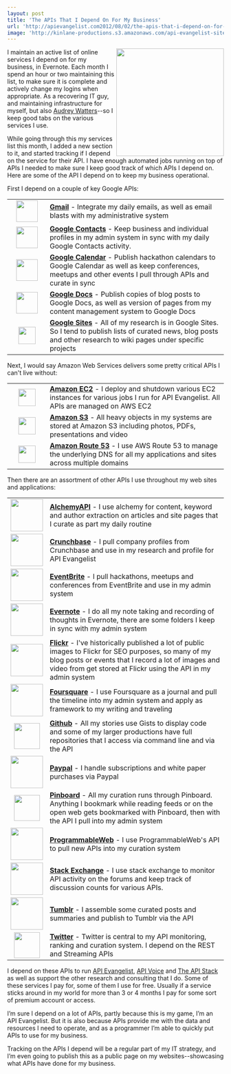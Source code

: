 ```yaml
---
layout: post
title: 'The APIs That I Depend On For My Business'
url: 'http://apievangelist.com2012/08/02/the-apis-that-i-depend-on-for-my-business/'
image: 'http://kinlane-productions.s3.amazonaws.com/api-evangelist-site/blog/api-evangelist-logo-250.png'
---
```



<p>
     <img src="http://kinlane-productions.s3.amazonaws.com/api-evangelist/api-evangelist-logo-400.png"  width="250" align="right" />
</p>
<p>
     I maintain an active list of online services I depend on for my business, in Evernote. Each month I spend an hour or two maintaining this list, to make sure it is complete and actively change my logins when appropriate. As a recovering IT guy, and maintaining infrastructure for myself, but also <a title="Audrey Watters" href="http://hackeducation.com">Audrey Watters</a>--so I keep good tabs on the various services I use.
</p>
<p>
     While going through this my services list this month, I added a new section to it, and started tracking if I depend on the service for their API. I have enough automated jobs running on top of APIs I needed to make sure I keep good track of which APIs I depend on. Here are some of the API I depend on to keep my business operational.
</p>
<p>
     First I depend on a couple of key Google APIs:
</p>
<table cellspacing="5" cellpadding="5" width="90%" align="center">
     <tbody>
          <tr>
               <td width="75" align="center">
                    <a title="Gmail API" href="https://developers.google.com/google-apps/gmail/"><img src="http://kinlane-productions.s3.amazonaws.com/google/gmail-logo.jpeg"  width="50" /></a>
               </td>
               <td>
                    <strong><a title="Gmail API" href="https://developers.google.com/google-apps/gmail/">Gmail</a></strong> - Integrate my daily emails, as well as email blasts with my administrative system
               </td>
          </tr>
          <tr>
               <td width="75" align="center">
                    <a title="Google Contacts API" href="https://developers.google.com/google-apps/contacts/v3/"><img src="http://kinlane-productions.s3.amazonaws.com/google/google-contacts-logo.png"  width="50" /></a>
               </td>
               <td>
                    <strong><a title="Google Contacts API" href="https://developers.google.com/google-apps/contacts/v3/">Google Contacts</a></strong> - Keep business and individual profiles in my admin system in sync with my daily Google Contacts activity.
               </td>
          </tr>
          <tr>
               <td width="75" align="center">
                    <a title="Google Calendar API" href="https://developers.google.com/google-apps/calendar/"><img src="http://kinlane-productions.s3.amazonaws.com/google/google-calendar-logo.png"  width="50" /></a>
               </td>
               <td>
                    <strong><a title="Google Calendar API" href="https://developers.google.com/google-apps/calendar/">Google Calendar</a></strong> - Publish hackathon calendars to Google Calendar as well as keep conferences, meetups and other events I pull through APIs and curate in sync
               </td>
          </tr>
          <tr>
               <td width="75" align="center">
                    <a title="Google Docs API" href="https://developers.google.com/google-apps/documents-list/"><img src="http://kinlane-productions.s3.amazonaws.com/google/google-docs-icon.png"  width="50" /></a>
               </td>
               <td>
                    <strong><a title="Google Docs API" href="https://developers.google.com/google-apps/documents-list/">Google Docs</a></strong> - Publish copies of blog posts to Google Docs, as well as version of pages from my content management system to Google Docs
               </td>
          </tr>
          <tr>
               <td width="75" align="center">
                    <a title="Google Sites API" href="https://developers.google.com/google-apps/sites/"><img src="http://kinlane-productions.s3.amazonaws.com/google/google-sites-icon.png"  width="40" /></a>
               </td>
               <td>
                    <strong><a title="Google Sites API" href="https://developers.google.com/google-apps/sites/">Google Sites</a></strong> - All of my research is in Google Sites. So I tend to publish lists of curated news, blog posts and other research to wiki pages under specific projects
               </td>
          </tr>
     </tbody>
</table>
<p>
     Next, I would say Amazon Web Services delivers some pretty critical APIs I can't live without:
</p>
<table cellspacing="5" cellpadding="5" width="90%" align="center">
     <tbody>
          <tr>
               <td width="74" align="center">
                    <a title="Amazon EC2" href="http://aws.amazon.com/ec2/"><img src="http://kinlane-productions.s3.amazonaws.com/amazon/amazon-ec2-icon.png"  width="40" /></a>
               </td>
               <td>
                    <strong><a title="Amazon EC2" href="http://aws.amazon.com/ec2/">Amazon EC2</a></strong> - I deploy and shutdown various EC2 instances for various jobs I run for API Evangelist. All APIs are managed on AWS EC2
               </td>
          </tr>
          <tr>
               <td width="75" align="center">
                    <a title="Amazon S3" href="http://aws.amazon.com/s3/"><img src="http://kinlane-productions.s3.amazonaws.com/amazon/amazon-s3-icon.png"  width="40" /></a>
               </td>
               <td>
                    <strong><a title="Amazon S3" href="http://aws.amazon.com/s3/">Amazon S3</a></strong> - All heavy objects in my systems are stored at Amazon S3 including photos, PDFs, presentations and video
               </td>
          </tr>
          <tr>
               <td width="75" align="center">
                    <a title="Amazon Route 53" href="http://aws.amazon.com/route53/"><img src="http://kinlane-productions.s3.amazonaws.com/amazon/amazon-route-53-icon.png"  width="40" /></a>
               </td>
               <td>
                    <strong><a title="Amazon Route 53" href="http://aws.amazon.com/route53/">Amazon Route 53</a></strong> - I use AWS Route 53 to manage the underlying DNS for all my applications and sites across multiple domains
               </td>
          </tr>
     </tbody>
</table>
<p>
     Then there are an assortment of other APIs I use throughout my web sites and applications:
</p>
<table cellspacing="5" cellpadding="5" width="90%" align="center">
     <tbody>
          <tr>
               <td width="75" align="center">
                    <a title="AlchemyAPI" href="http://www.alchemyapi.com/"><img src="http://kinlane-productions.s3.amazonaws.com/api-evangelist/alchemy/alchemyAPI-logo.jpeg"  width="75" /></a>
               </td>
               <td>
                    <strong><a title="AlchemyAPI" href="http://www.alchemyapi.com/">AlchemyAPI</a></strong> - I use alchemy for content, keyword and author extraction on articles and site pages that I curate as part my daily routine
               </td>
          </tr>
          <tr>
               <td width="75" align="center">
                    <a title="Crunchbase" href="http://www.crunchbase.com/api"><img src="http://kinlane-productions.s3.amazonaws.com/api-evangelist/crunchbase/crunchbase-logo.png"  width="75" /></a>
               </td>
               <td>
                    <strong><a title="Crunchbase" href="http://www.crunchbase.com/api">Crunchbase</a></strong> - I pull company profiles from Crunchbase and use in my research and profile for API Evangelist
               </td>
          </tr>
          <tr>
               <td width="75" align="center">
                    <a title="Eventbrite API" href="http://developer.eventbrite.com/"><img src="http://kinlane-productions.s3.amazonaws.com/api-evangelist/eventbrite/event-brite-logo.jpeg"  width="75" /></a>
               </td>
               <td>
                    <strong><a title="Eventbrite API" href="http://developer.eventbrite.com/">EventBrite</a></strong> - I pull hackathons, meetups and conferences from EventBrite and use in my admin system
               </td>
          </tr>
          <tr>
               <td width="75" align="center">
                    <a title="Evernote" href="http://dev.evernote.com/"><img src="http://kinlane-productions.s3.amazonaws.com/api-evangelist/evernote/evernote-logo.jpeg"  width="75" /></a>
               </td>
               <td>
                    <strong><a title="Evernote" href="http://dev.evernote.com/">Evernote</a></strong> - I do all my note taking and recording of thoughts in Evernote, there are some folders I keep in sync with my admin system
               </td>
          </tr>
          <tr>
               <td width="75" align="center">
                    <a title="Flickr API" href="http://www.flickr.com/services/api/"><img src="http://kinlane-productions.s3.amazonaws.com/api-evangelist/flickr/flickr-logo.jpeg"  width="75" /></a>
               </td>
               <td>
                    <strong><a title="Flickr API" href="http://www.flickr.com/services/api/">Flickr</a></strong> - I've historically published a lot of public images to Flickr for SEO purposes, so many of my blog posts or events that I record a lot of images and video from get stored at Flickr using the API in my admin system
               </td>
          </tr>
          <tr>
               <td width="75" align="center">
                    <a title="Foursquare" href="https://developer.foursquare.com/index"><img src="http://kinlane-productions.s3.amazonaws.com/api-evangelist/foursquare/foursquare-logo.png"  width="75" /></a>
               </td>
               <td>
                    <strong><a title="Foursquare" href="https://developer.foursquare.com/index">Foursquare</a></strong> - I use Foursquare as a journal and pull the timeline into my admin system and apply as framework to my writing and traveling
               </td>
          </tr>
          <tr>
               <td width="75" align="center">
                    <a title="Github API" href="http://developer.github.com/v3/"><img src="http://kinlane-productions.s3.amazonaws.com/api-evangelist/github/github-logo.png"  width="60" /></a>
               </td>
               <td>
                    <strong><a title="Github API" href="http://developer.github.com/v3/">Github</a></strong> - All my stories use Gists to display code and some of my larger productions have full repositories that I access via command line and via the API
               </td>
          </tr>
          <tr>
               <td width="75" align="center">
                    <a title="Paypal API" href="https://developer.paypal.com/"><img src="http://kinlane-productions.s3.amazonaws.com/api-evangelist/paypal/paypal-logo.jpeg"  width="75" /></a>
               </td>
               <td>
                    <strong><a title="Paypal API" href="https://developer.paypal.com/">Paypal</a></strong> - I handle subscriptions and white paper purchases via Paypal
               </td>
          </tr>
          <tr>
               <td width="75" align="center">
                    <a title="Pinboard API" href="http://pinboard.in/api/"><img src="http://kinlane-productions.s3.amazonaws.com/api-evangelist/pinboard/pinboard_in_blue.png"  width="60" /></a>
               </td>
               <td>
                    <strong><a title="Pinboard API" href="http://pinboard.in/api/">Pinboard</a></strong> - All my curation runs through Pinboard. Anything I bookmark while reading feeds or on the open web gets bookmarked with Pinboard, then with the API I pull into my admin system
               </td>
          </tr>
          <tr>
               <td width="75" align="center">
                    <a title="ProgrammableWeb API" href="http://api.programmableweb.com/"><img src="http://kinlane-productions.s3.amazonaws.com/api-evangelist/programmableweb/programmableweb-logo.png"  width="75" /></a>
               </td>
               <td>
                    <strong><a title="ProgrammableWeb API" href="http://api.programmableweb.com/">ProgrammableWeb</a></strong> - I use ProgrammableWeb's API to pull new APIs into my curation system
               </td>
          </tr>
          <tr>
               <td width="75" align="center">
                    <a title="Stack Exchange API" href="http://api.stackoverflow.com/1.0/usage"><img src="http://kinlane-productions.s3.amazonaws.com/api-evangelist/stackexchange/StackExchangeLogo1.png"  width="75" /></a>
               </td>
               <td>
                    <strong><a title="Stack Exchange API" href="http://api.stackoverflow.com/1.0/usage">Stack Exchange</a></strong> - I use stack exchange to monitor API activity on the forums and keep track of discussion counts for various APIs.
               </td>
          </tr>
          <tr>
               <td width="75" align="center">
                    <a title="Tumblr API" href="http://www.tumblr.com/docs/en/api/v2"><img src="http://kinlane-productions.s3.amazonaws.com/api-evangelist/tumblr/tumblr-logo.png"  width="75" /></a>
               </td>
               <td>
                    <strong><a title="Tumblr API" href="http://www.tumblr.com/docs/en/api/v2">Tumblr</a></strong> - I assemble some curated posts and summaries and publish to Tumblr via the API
               </td>
          </tr>
          <tr>
               <td width="75" align="center">
                    <a title="Twitter API" href="https://dev.twitter.com/"><img src="http://kinlane-productions.s3.amazonaws.com/api-evangelist/twitter/tweet-bird-blue-white.png"  width="60" /></a>
               </td>
               <td>
                    <strong><a title="Twitter API" href="https://dev.twitter.com/">Twitter</a></strong> - Twitter is central to my API monitoring, ranking and curation system. I depend on the REST and Streaming APIs
               </td>
          </tr>
     </tbody>
</table>
<p>
     I depend on these APIs to run <a title="API Evangelist" href="http://apievangelist.com">API Evangelist</a>, <a title="API Voice" href="http://apivoice.com">API Voice</a> and <a title="The API Stack" href="http://theapistack.com">The API Stack</a> as well as support the other research and consulting that I do. Some of these services I pay for, some of them I use for free. Usually if a service sticks around in my world for more than 3 or 4 months I pay for some sort of premium account or access.
</p>
<p>
     I’m sure I depend on a lot of APIs, partly because this is my game, I’m an API Evangelist. But it is also because APIs provide me with the data and resources I need to operate, and as a programmer I’m able to quickly put APIs to use for my business.
</p>
<p>
     Tracking on the APIs I depend will be a regular part of my IT strategy, and I’m even going to publish this as a public page on my websites--showcasing what APIs have done for my business.
</p>
